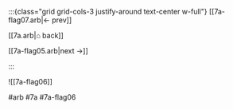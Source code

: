 :::{class="grid grid-cols-3 justify-around text-center w-full"}
[[7a-flag07.arb|← prev]]

[[7a.arb|⌂ back]]

[[7a-flag05.arb|next →]]

:::

![[7a-flag06]]

#arb #7a #7a-flag06


